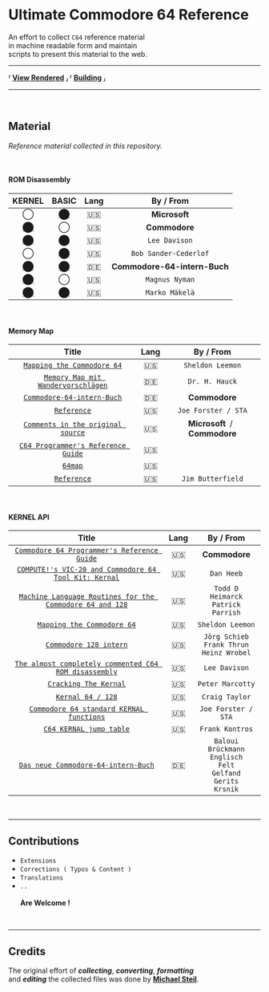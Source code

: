 # Ultimate Commodore 64 Reference

An effort to collect `C64` reference material <br>
in machine readable form and maintain <br>
scripts to present this material to the web.

---

**⸢ [View Rendered] ⸥ ⸢ [Building] ⸥**

---

<br>

## Material

*Reference material collected in this repository.*

<br>

#### ROM Disassembly

| KERNEL | BASIC | Lang | By / From |
|:------:|:-----:|:----:|:---------:|
|  ◯                       | [⬤][Disassembly BASIC] | :us: | **Microsoft**
| [⬤][Disassembly KERNEL] |  ◯                      | :us: | **Commodore**
| [⬤][Disassembly Lee]    | [⬤][Disassembly Lee]   | :us: | `Lee Davison`
|  ◯                       | [⬤][Disassembly Bob]   | :us: | `Bob Sander-Cederlof`
| [⬤][Disassembly Buch]   | [⬤][Disassembly Buch]  | :de: | **Commodore-64-intern-Buch**
| [⬤][Disassembly Magnus] |  ◯                      | :us: | `Magnus Nyman`
| [⬤][Disassembly Marko]  | [⬤][Disassembly Marko] | :us: | `Marko Mäkelä`

<br>

#### Memory Map

| Title | Lang | By / From |
|:-----:|:----:|:---------:|
| [`Mapping the Commodore 64`][Memory Sheldon]         | :us: | `Sheldon Leemon`
| [`Memory Map mit Wandervorschlägen`][Memory Hauck]   | :de: | `Dr. H. Hauck`
| [`Commodore-64-intern-Buch`][Memory Buch]            | :de: | **Commodore**
| [`Reference`][Memory Joe]                            | :us: | `Joe Forster / STA`
| [`Comments in the original source`][Memory Original] | :us: | **Microsoft** / **Commodore** |
| [`C64 Programmer's Reference Guide`][Memory Guide]   | :us: |
| [`64map`][Memory Map]                                | :us: |
| [`Reference`][Memory Jim]                            | :us: | `Jim Butterfield`

<br>

#### KERNEL API

| Title | Lang | By / From |
|:-----:|:----:|:---------:|
| [`Commodore 64 Programmer's Reference Guide`][API Guide] | :us: | **Commodore**
| [`COMPUTE!'s VIC-20 and Commodore 64 Tool Kit: Kernal`][API Dan] | :us: | `Dan Heeb`
| [`Machine Language Routines for the Commodore 64 and 128`][API Todd] | :us: | `Todd D Heimarck` <br> `Patrick Parrish`
| [`Mapping the Commodore 64`][API Sheldon] | :us: | `Sheldon Leemon`
| [`Commodore 128 intern`][API 128] | :us: | `Jörg Schieb` <br> `Frank Thrun` <br> `Heinz Wrobel`
| [`The almost completely commented C64 ROM disassembly`][API Lee] | :us: | `Lee Davison`
| [`Cracking The Kernal`][API Peter] | :us: | `Peter Marcotty`
| [`Kernal 64 / 128`][API Craig] | :us: | `Craig Taylor`
| [`Commodore 64 standard KERNAL functions`][API Joe] | :us: | `Joe Forster / STA`
| [`C64 KERNAL jump table`][API Frank] | :us: | `Frank Kontros`
| [`Das neue Commodore-64-intern-Buch`][API Sheldon] | :de: | `Baloui` <br> `Brückmann` <br> `Englisch` <br> `Felt` <br> `Gelfand` <br> `Gerits` <br> `Krsnik`

<br>

---

## Contributions

- `Extensions`
- `Corrections ( Typos & Content )`
- `Translations`
- `..` <br>
  ​<br>
  **Are Welcome !**

<br>

---

## Credits

The original effort of ***collecting***, ***converting***, ***formatting*** <br>
and ***editing*** the collected files was done by **[Michael Steil]**.

<!----------------------------------------------------------------------------->

[View Rendered]: http://pagetable.com/c64ref
[Building]: docs/Build.md

[Michael Steil]: mailto:mist64@mac.com

[Disassembly BASIC]: Source/c64disasm/c64disasm_ms.txt
[Disassembly KERNEL]: Source/c64disasm/c64disasm_cbm.txt
[Disassembly Lee]: Source/c64disasm/c64disasm_en.txt
[Disassembly Bob]: Source/c64disasm/c64disasm_sc.txt
[Disassembly Buch]: Source/c64disasm/c64disasm_de.txt
[Disassembly Magnus]: Source/c64disasm/c64disasm_mn.txt
[Disassembly Marko]: Source/c64disasm/c64disasm_mm.txt

[Memory Sheldon]: Source/c64mem/c64mem_mapc64.txt
[Memory Hauck]: Source/c64mem/c64mem_64er.txt
[Memory Buch]: Source/c64mem/c64mem_64intern.txt
[Memory Joe]: Source/c64mem/c64mem_sta.txt
[Memory Original]: Source/c64mem/c64mem_src.txt
[Memory Guide]: Source/c64mem/c64mem_prg.txt
[Memory Map]: Source/c64mem/c64mem_64map.txt
[Memory Jim]: Source/c64mem/c64mem_jb.txt

[API Guide]: Source/kernal/kernal_prg.txt
[API Dan]: Source/kernal/kernal_dh.txt
[API Todd]: Source/kernal/kernal_mlr.txt
[API Sheldon]: Source/kernal/kernal_mapc64.txt
[API 128]: Source/kernal/kernal_128intern.txt
[API Lee]: Source/kernal/kernal_ld.txt
[API Peter]: Source/kernal/kernal_pm.txt
[API Craig]: Source/kernal/kernal_ct.txt
[API Joe]: Source/kernal/kernal_sta.txt
[API Frank]: Source/kernal/kernal_fk.txt
[API Buch]: Source/kernal/kernal_64intern.txt
